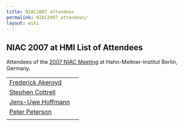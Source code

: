 ```yaml
---
title: NIAC2007 attendees
permalink: NIAC2007_attendees/
layout: wiki
---
```


NIAC 2007 at HMI List of Attendees
----------------------------------

Attendees of the [2007 NIAC Meeting](NIAC2007 "wikilink") at
Hahn-Meitner-Institut Berlin, Germany.

|                                                           |                                                            |
|-----------------------------------------------------------|------------------------------------------------------------|
| [Frederick Akeroyd](User%3AFreddie_Akeroyd "wikilink")    | | Rutherford Appleton Laboratory, UK                       |
| [Stephen Cottrell](User%3ASteve_Cottrell "wikilink")      | | Rutherford Appleton Laboratory, UK                       |
| [ Jens-Uwe Hoffmann](User%3AJens-Uwe_Hoffmann "wikilink") | | Hahn-Meitner-Institut Berlin, Germany                    |
| [Peter Peterson](User%3APeter_Peterson "wikilink")        | | Spallation Neutron Source, Oak Ridge National Laboratory |
||



